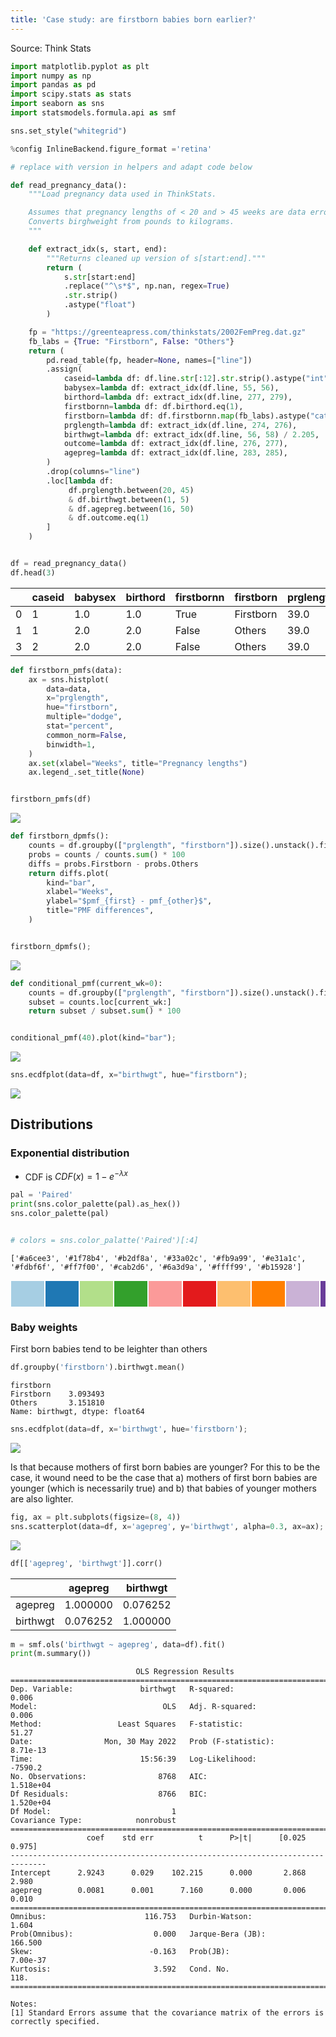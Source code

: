 ```yaml
---
title: 'Case study: are firstborn babies born earlier?'
---
```


<script src="https://cdnjs.cloudflare.com/ajax/libs/require.js/2.3.6/require.min.js" integrity="sha512-c3Nl8+7g4LMSTdrm621y7kf9v3SDPnhxLNhcjFJbKECVnmZHTdo+IRO05sNLTH/D3vA6u1X32ehoLC7WFVdheg==" crossorigin="anonymous"></script>
<script src="https://cdnjs.cloudflare.com/ajax/libs/jquery/3.5.1/jquery.min.js" integrity="sha512-bLT0Qm9VnAYZDflyKcBaQ2gg0hSYNQrJ8RilYldYQ1FxQYoCLtUjuuRuZo+fjqhx/qtq/1itJ0C2ejDxltZVFg==" crossorigin="anonymous"></script>
<script type="application/javascript">define('jquery', [],function() {return window.jQuery;})</script>


Source: Think Stats

``` python
import matplotlib.pyplot as plt
import numpy as np
import pandas as pd
import scipy.stats as stats
import seaborn as sns
import statsmodels.formula.api as smf

sns.set_style("whitegrid")

%config InlineBackend.figure_format ='retina'
```

``` python
# replace with version in helpers and adapt code below

def read_pregnancy_data():
    """Load pregnancy data used in ThinkStats.

    Assumes that pregnancy lengths of < 20 and > 45 weeks are data errors.
    Converts birghweight from pounds to kilograms.
    """

    def extract_idx(s, start, end):
        """Returns cleaned up version of s[start:end]."""
        return (
            s.str[start:end]
            .replace("^\s*$", np.nan, regex=True)
            .str.strip()
            .astype("float")
        )

    fp = "https://greenteapress.com/thinkstats/2002FemPreg.dat.gz"
    fb_labs = {True: "Firstborn", False: "Others"}
    return (
        pd.read_table(fp, header=None, names=["line"])
        .assign(
            caseid=lambda df: df.line.str[:12].str.strip().astype("int"),
            babysex=lambda df: extract_idx(df.line, 55, 56),
            birthord=lambda df: extract_idx(df.line, 277, 279),
            firstbornn=lambda df: df.birthord.eq(1),
            firstborn=lambda df: df.firstbornn.map(fb_labs).astype("category"),
            prglength=lambda df: extract_idx(df.line, 274, 276),
            birthwgt=lambda df: extract_idx(df.line, 56, 58) / 2.205,
            outcome=lambda df: extract_idx(df.line, 276, 277),
            agepreg=lambda df: extract_idx(df.line, 283, 285),
        )
        .drop(columns="line")
        .loc[lambda df:
             df.prglength.between(20, 45)
             & df.birthwgt.between(1, 5)
             & df.agepreg.between(16, 50)
             & df.outcome.eq(1)
        ]
    )


df = read_pregnancy_data()
df.head(3)
```

<div>
<style scoped>
    .dataframe tbody tr th:only-of-type {
        vertical-align: middle;
    }

    .dataframe tbody tr th {
        vertical-align: top;
    }

    .dataframe thead th {
        text-align: right;
    }
</style>

|     | caseid | babysex | birthord | firstbornn | firstborn | prglength | birthwgt | outcome | agepreg |
|-----|--------|---------|----------|------------|-----------|-----------|----------|---------|---------|
| 0   | 1      | 1.0     | 1.0      | True       | Firstborn | 39.0      | 3.628118 | 1.0     | 33.0    |
| 1   | 1      | 2.0     | 2.0      | False      | Others    | 39.0      | 3.174603 | 1.0     | 39.0    |
| 3   | 2      | 2.0     | 2.0      | False      | Others    | 39.0      | 3.174603 | 1.0     | 17.0    |

</div>

``` python
def firstborn_pmfs(data):
    ax = sns.histplot(
        data=data,
        x="prglength",
        hue="firstborn",
        multiple="dodge",
        stat="percent",
        common_norm=False,
        binwidth=1,
    )
    ax.set(xlabel="Weeks", title="Pregnancy lengths")
    ax.legend_.set_title(None)


firstborn_pmfs(df)
```

![](cs_first_babies_files/figure-markdown_strict/cell-4-output-1.png)

``` python
def firstborn_dpmfs():
    counts = df.groupby(["prglength", "firstborn"]).size().unstack().fillna(0)
    probs = counts / counts.sum() * 100
    diffs = probs.Firstborn - probs.Others
    return diffs.plot(
        kind="bar",
        xlabel="Weeks",
        ylabel="$pmf_{first} - pmf_{other}$",
        title="PMF differences",
    )


firstborn_dpmfs();
```

![](cs_first_babies_files/figure-markdown_strict/cell-5-output-1.png)

``` python
def conditional_pmf(current_wk=0):
    counts = df.groupby(["prglength", "firstborn"]).size().unstack().fillna(0)
    subset = counts.loc[current_wk:]
    return subset / subset.sum() * 100


conditional_pmf(40).plot(kind="bar");
```

![](cs_first_babies_files/figure-markdown_strict/cell-6-output-1.png)

``` python
sns.ecdfplot(data=df, x="birthwgt", hue="firstborn");
```

![](cs_first_babies_files/figure-markdown_strict/cell-7-output-1.png)

## Distributions

### Exponential distribution

-   CDF is $CDF(x) = 1 - e^{-\lambda x}$

``` python
pal = 'Paired'
print(sns.color_palette(pal).as_hex())
sns.color_palette(pal)


# colors = sns.color_palatte('Paired')[:4]
```

    ['#a6cee3', '#1f78b4', '#b2df8a', '#33a02c', '#fb9a99', '#e31a1c', '#fdbf6f', '#ff7f00', '#cab2d6', '#6a3d9a', '#ffff99', '#b15928']

<svg  width="660" height="55"><rect x="0" y="0" width="55" height="55" style="fill:#a6cee3;stroke-width:2;stroke:rgb(255,255,255)"/><rect x="55" y="0" width="55" height="55" style="fill:#1f78b4;stroke-width:2;stroke:rgb(255,255,255)"/><rect x="110" y="0" width="55" height="55" style="fill:#b2df8a;stroke-width:2;stroke:rgb(255,255,255)"/><rect x="165" y="0" width="55" height="55" style="fill:#33a02c;stroke-width:2;stroke:rgb(255,255,255)"/><rect x="220" y="0" width="55" height="55" style="fill:#fb9a99;stroke-width:2;stroke:rgb(255,255,255)"/><rect x="275" y="0" width="55" height="55" style="fill:#e31a1c;stroke-width:2;stroke:rgb(255,255,255)"/><rect x="330" y="0" width="55" height="55" style="fill:#fdbf6f;stroke-width:2;stroke:rgb(255,255,255)"/><rect x="385" y="0" width="55" height="55" style="fill:#ff7f00;stroke-width:2;stroke:rgb(255,255,255)"/><rect x="440" y="0" width="55" height="55" style="fill:#cab2d6;stroke-width:2;stroke:rgb(255,255,255)"/><rect x="495" y="0" width="55" height="55" style="fill:#6a3d9a;stroke-width:2;stroke:rgb(255,255,255)"/><rect x="550" y="0" width="55" height="55" style="fill:#ffff99;stroke-width:2;stroke:rgb(255,255,255)"/><rect x="605" y="0" width="55" height="55" style="fill:#b15928;stroke-width:2;stroke:rgb(255,255,255)"/></svg>

### Baby weights

First born babies tend to be leighter than others

``` python
df.groupby('firstborn').birthwgt.mean()
```

    firstborn
    Firstborn    3.093493
    Others       3.151810
    Name: birthwgt, dtype: float64

``` python
sns.ecdfplot(data=df, x='birthwgt', hue='firstborn');
```

![](cs_first_babies_files/figure-markdown_strict/cell-10-output-1.png)

Is that because mothers of first born babies are younger? For this to be the case, it wound need to be the case that a) mothers of first born babies are younger (which is necessarily true) and b) that babies of younger mothers are also lighter.

``` python
fig, ax = plt.subplots(figsize=(8, 4))
sns.scatterplot(data=df, x='agepreg', y='birthwgt', alpha=0.3, ax=ax);
```

![](cs_first_babies_files/figure-markdown_strict/cell-11-output-1.png)

``` python
df[['agepreg', 'birthwgt']].corr()
```

<div>
<style scoped>
    .dataframe tbody tr th:only-of-type {
        vertical-align: middle;
    }

    .dataframe tbody tr th {
        vertical-align: top;
    }

    .dataframe thead th {
        text-align: right;
    }
</style>

|          | agepreg  | birthwgt |
|----------|----------|----------|
| agepreg  | 1.000000 | 0.076252 |
| birthwgt | 0.076252 | 1.000000 |

</div>

``` python
m = smf.ols('birthwgt ~ agepreg', data=df).fit()
print(m.summary())
```

                                OLS Regression Results                            
    ==============================================================================
    Dep. Variable:               birthwgt   R-squared:                       0.006
    Model:                            OLS   Adj. R-squared:                  0.006
    Method:                 Least Squares   F-statistic:                     51.27
    Date:                Mon, 30 May 2022   Prob (F-statistic):           8.71e-13
    Time:                        15:56:39   Log-Likelihood:                -7590.2
    No. Observations:                8768   AIC:                         1.518e+04
    Df Residuals:                    8766   BIC:                         1.520e+04
    Df Model:                           1                                         
    Covariance Type:            nonrobust                                         
    ==============================================================================
                     coef    std err          t      P>|t|      [0.025      0.975]
    ------------------------------------------------------------------------------
    Intercept      2.9243      0.029    102.215      0.000       2.868       2.980
    agepreg        0.0081      0.001      7.160      0.000       0.006       0.010
    ==============================================================================
    Omnibus:                      116.753   Durbin-Watson:                   1.604
    Prob(Omnibus):                  0.000   Jarque-Bera (JB):              166.500
    Skew:                          -0.163   Prob(JB):                     7.00e-37
    Kurtosis:                       3.592   Cond. No.                         118.
    ==============================================================================

    Notes:
    [1] Standard Errors assume that the covariance matrix of the errors is correctly specified.
